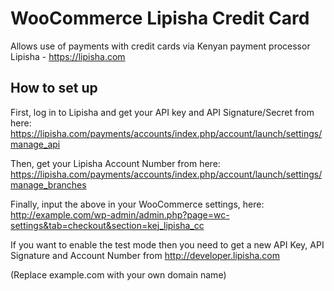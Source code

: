 #  WooCommerce Lipisha Credit Card
Allows use of payments with credit cards via Kenyan payment processor Lipisha - https://lipisha.com

## How to set up
First, log in to Lipisha and get your API key and API Signature/Secret from here: https://lipisha.com/payments/accounts/index.php/account/launch/settings/manage_api

Then, get your Lipisha Account Number from here: https://lipisha.com/payments/accounts/index.php/account/launch/settings/manage_branches 

Finally, input the above in your WooCommerce settings, here: http://example.com/wp-admin/admin.php?page=wc-settings&tab=checkout&section=kej_lipisha_cc

If you want to enable the test mode then you need to get a new API Key, API Signature and Account Number from http://developer.lipisha.com



(Replace example.com with your own domain name)
